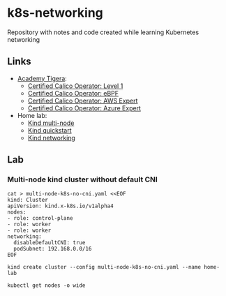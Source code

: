 # k8s-networking

Repository with notes and code created while learning Kubernetes networking

## Links

* [Academy Tigera](https://courses.academy.tigera.io/dashboard):
  * [Certified Calico Operator: Level 1](https://academy.tigera.io/course/certified-calico-operator-level-1/)
  * [Certified Calico Operator: eBPF](https://academy.tigera.io/course/certified-calico-operator-ebpf/)
  * [Certified Calico Operator: AWS Expert](https://academy.tigera.io/course/certified-calico-operator-aws-expert/)
  * [Certified Calico Operator: Azure Expert](https://academy.tigera.io/course/certified-calico-operator-azure-expert/)
* Home lab:
  * [Kind multi-node](https://docs.tigera.io/calico/latest/getting-started/kubernetes/kind)
  * [Kind quickstart](https://kind.sigs.k8s.io/docs/user/quick-start/)
  * [Kind networking](https://kind.sigs.k8s.io/docs/user/configuration/#networking)

## Lab

### Multi-node kind cluster without default CNI

```
cat > multi-node-k8s-no-cni.yaml <<EOF
kind: Cluster
apiVersion: kind.x-k8s.io/v1alpha4
nodes:
- role: control-plane
- role: worker
- role: worker
networking:
  disableDefaultCNI: true
  podSubnet: 192.168.0.0/16
EOF

kind create cluster --config multi-node-k8s-no-cni.yaml --name home-lab

kubectl get nodes -o wide
```